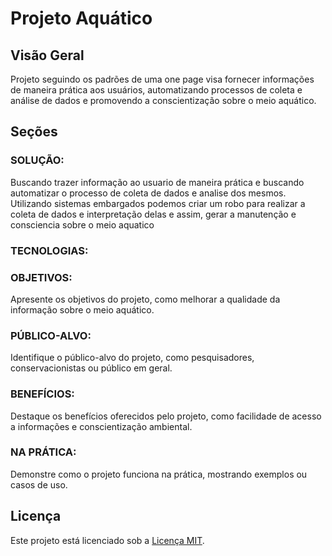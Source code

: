 # Projeto Aquático

## Visão Geral
Projeto seguindo os padrões de uma one page visa fornecer informações de maneira prática aos usuários, automatizando processos de coleta e análise de dados e promovendo a conscientização sobre o meio aquático.

## Seções
### SOLUÇÃO:
Buscando trazer informação ao usuario de maneira prática e buscando automatizar o processo de coleta de dados e analise dos mesmos. Utilizando sistemas embargados podemos criar um robo para realizar a coleta de dados e interpretação delas e assim, gerar a manutenção e consciencia sobre o meio aquatico
### TECNOLOGIAS:

### OBJETIVOS:
Apresente os objetivos do projeto, como melhorar a qualidade da informação sobre o meio aquático.
### PÚBLICO-ALVO:
Identifique o público-alvo do projeto, como pesquisadores, conservacionistas ou público em geral.
### BENEFÍCIOS:
Destaque os benefícios oferecidos pelo projeto, como facilidade de acesso a informações e conscientização ambiental.
### NA PRÁTICA:
Demonstre como o projeto funciona na prática, mostrando exemplos ou casos de uso.

## Licença
Este projeto está licenciado sob a [Licença MIT](https://opensource.org/licenses/MIT).
